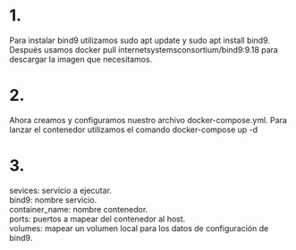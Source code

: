 # 1. 
Para instalar bind9 utilizamos sudo apt update y sudo apt install bind9. 
Después usamos docker pull internetsystemsconsortium/bind9:9.18 para descargar la imagen que necesitamos. 

# 2.
Ahora creamos y configuramos nuestro archivo docker-compose.yml. 
Para lanzar el contenedor utilizamos el comando docker-compose up -d

# 3.
sevices: servicio a ejecutar.  
bind9: nombre servicio.  
container_name: nombre contenedor.  
ports:  puertos a mapear del contenedor al host.  
volumes: mapear un volumen local para los datos de configuración de bind9.  


